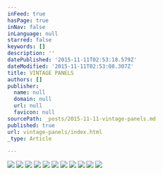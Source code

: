 ```yaml
---
inFeed: true
hasPage: true
inNav: false
inLanguage: null
starred: false
keywords: []
description: ''
datePublished: '2015-11-11T02:53:18.579Z'
dateModified: '2015-11-11T02:53:08.307Z'
title: VINTAGE PANELS
authors: []
publisher:
  name: null
  domain: null
  url: null
  favicon: null
sourcePath: _posts/2015-11-11-vintage-panels.md
published: true
url: vintage-panels/index.html
_type: Article

---
```

![](https://the-grid-user-content.s3-us-west-2.amazonaws.com/07338619-5c39-41e0-9847-ac760786bd17.jpg)
![](https://the-grid-user-content.s3-us-west-2.amazonaws.com/365fb9f8-7045-444f-bac5-3f3e3b4c706f.jpg)
![](https://the-grid-user-content.s3-us-west-2.amazonaws.com/823f95c3-e862-40f2-97b7-bccc59df4db0.jpg)
![](https://the-grid-user-content.s3-us-west-2.amazonaws.com/543a1b84-ce03-4f19-abae-02fdd2c760c9.jpg)
![](https://the-grid-user-content.s3-us-west-2.amazonaws.com/20c80d23-549d-432b-a354-ba23b792d747.jpg)
![](https://the-grid-user-content.s3-us-west-2.amazonaws.com/137202cc-18df-4ea2-aa59-ea8b17b5def6.jpg)
![](https://the-grid-user-content.s3-us-west-2.amazonaws.com/fdf999dd-fb97-4c17-840c-89a4862fb2e1.jpg)
![](https://the-grid-user-content.s3-us-west-2.amazonaws.com/a274581a-49a8-4f71-8afd-9eb0f97c0269.jpg)
![](https://the-grid-user-content.s3-us-west-2.amazonaws.com/d1d47dcf-f975-4c4b-aa4c-e0b47d0d6b71.jpg)
![](https://the-grid-user-content.s3-us-west-2.amazonaws.com/bd880232-5a5d-4156-a292-eabbda74baa5.jpg)
![](https://the-grid-user-content.s3-us-west-2.amazonaws.com/5ef0f444-00b2-4457-9fce-82b33b070159.jpg)
